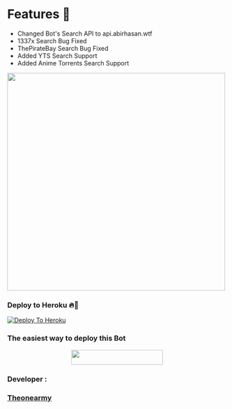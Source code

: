 
<h1> Features 🔆 </h1>

- Changed Bot's Search API to api.abirhasan.wtf
- 1337x Search Bug Fixed
- ThePirateBay Search Bug Fixed
- Added YTS Search Support
- Added Anime Torrents Search Support

<img src="https://telegra.ph/file/fef224a805dbdba314320.jpg" width="500px"/></a></p>


















### Deploy to Heroku 🔥🕺 


[![Deploy To Heroku](https://www.herokucdn.com/deploy/button.svg)](https://heroku.com/deploy?template=https://github.com/Theonepremium/torrentsearchbot)

###              The easiest way to deploy this  Bot
<p align="center"><a href="https://heroku.com/deploy?template=https://github.com/Theonepremium/torrentsearchbot"> <img src="https://img.shields.io/badge/Deploy%20To%20Heroku-blueviolet?style=for-the-badge&logo=heroku" width="210" height="34.45"/></a></p>



### Developer :

### [Theonearmy](https://t.me/Theonearmy)









